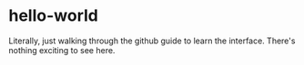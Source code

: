 # hello-world
Literally, just walking through the github guide to learn the interface. There's nothing exciting to see here. 
